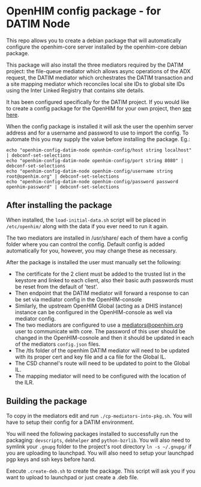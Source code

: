 OpenHIM config package - for DATIM Node
=======================================

This repo allows you to create a debian package that will automatically
configure the openhim-core server installed by the openhim-core debian package.

This package will also install the three mediators required by the DATIM project:
the file-queue mediator which allows async operations of the ADX request, the
DATIM mediator which orchestrates the DATIM transaction and a site mapping
mediator which reconciles local site IDs to global site IDs using the
Inter Linked Registry that contains site details.

It has been configured specifically for the DATIM project. If you would like to
create a config package for the OpenHIM for your own project, then
[see here](https://github.com/jembi/openhim-config-pkg).

When the config package is installed it will ask the user the openhim server
address and for a username and password to use to import the config. To automate
this you may supply the value before installing the package. Eg.:

```
echo "openhim-config-datim-node openhim-config/host string localhost" | debconf-set-selections
echo "openhim-config-datim-node openhim-config/port string 8080" | debconf-set-selections
echo "openhim-config-datim-node openhim-config/username string root@openhim.org" | debconf-set-selections
echo "openhim-config-datim-node openhim-config/password password openhim-password" | debconf-set-selections
```

After installing the package
----------------------------

When installed, the `load-initial-data.sh` script will be placed in `/etc/openhim/`
along with the data if you ever need to run it again.

The two mediators are installed in /usr/share/ each of them have a config folder
where you can control the config. Default config is added automatically for you,
however, you may change these as necessary.

After the package is installed the user must manually set the following:

* The certificate for the 2 client must be added to the trusted list in
  the keystore and linked to each client, also their basic auth passwords must
  be reset from the default of 'test'.
* Then endpoint that the DATIM mediator will forward a response to can be set via
  mediator config in the OpenHIM-console
* Similarly, the upstream OpenHIM Global (acting as a DHIS instance) instance can
  be configured in the OpenHIM-console as well via mediator config.
* The two mediators are configured to use a mediators@openhim.org user to communicate
  with core. The password of this user should be changed in the OpenHIM-cosnole
  and then it should be updated in each of the mediators `config.json` files.
* The /tls folder of the openhim DATIM mediator will need to be updated with its
  proper cert and key file and a ca file for the Global IL.
* The CSD channel's route will need to be updated to point to the Global IL.
* The mapping mediator will need to be configured with the location of the ILR.

Building the package
--------------------

To copy in the mediators edit and run `./cp-mediators-into-pkg.sh`. You will have
to setup their config for a DATIM environment.

You will need the following packages installed to successfully run the packaging:
`devscripts`, `debhelper` and `python-bzrlib`. You will also need to symlink your
`.gnupg` folder to the project's root directory `ln -s ~/.gnupg/` if you are
uploading to launchpad. You will also need to setup your launchpad pgp keys and
ssh keys before hand.

Execute `.create-deb.sh` to create the package. This script will ask you if you
want to upload to launchpad or just create a .deb file.
